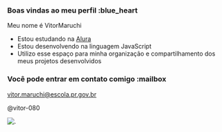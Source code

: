 ### Boas vindas ao meu perfil :blue_heart

Meu nome é VitorMaruchi

- Estou estudando na [Alura](https://www.alura.com.br)
- Estou  desenvolvendo na linguagem JavaScript
- Utilizo esse espaço para minha organização e compartilhamento dos meus projetos desenvolvidos

### Você pode entrar em contato comigo :mailbox

vitor.maruchi@escola.pr.gov.br

@vitor-080

![.](https://www.google.com/url?sa=i&url=https%3A%2F%2Ftenor.com%2Fsearch%2Fsmirk-gifs&psig=AOvVaw2qIk-pgM1mgF9JLahRz7Gy&ust=1728664586207000&source=images&cd=vfe&opi=89978449&ved=0CBMQjRxqFwoTCICfg8ufhIkDFQAAAAAdAAAAABAc)
